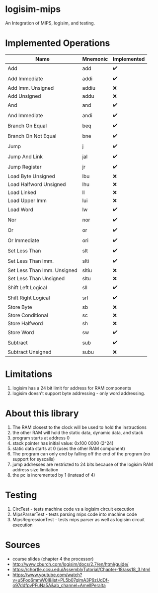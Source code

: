 # logisim-mips
An Integration of MIPS, logisim, and testing.

# Implemented Operations

| Name                        | Mnemonic | Implemented |
|-----------------------------|----------|-------------|
| Add                         | add      | ✔️           |
| Add Immediate               | addi     | ✔️           |
| Add Imm. Unsigned           | addiu    | ❌           |
| Add Unsigned                | addu     | ❌           |
| And                         | and      | ✔️           |
| And Immediate               | andi     | ✔️           |
| Branch On Equal             | beq      | ✔️           |
| Branch On Not Equal         | bne      | ✔️           |
| Jump                        | j        | ✔️           |
| Jump And Link               | jal      | ✔️           |
| Jump Register               | jr       | ✔️           |
| Load Byte Unsigned          | lbu      | ❌           |
| Load Halfword Unsigned      | lhu      | ❌           |
| Load Linked                 | ll       | ❌           |
| Load Upper Imm              | lui      | ❌           |
| Load Word                   | lw       | ✔️           |
| Nor                         | nor      | ✔️           |
| Or                          | or       | ✔️           |
| Or Immediate                | ori      | ✔️           |
| Set Less Than               | slt      | ✔️           |
| Set Less Than Imm.          | slti     | ✔️           |
| Set Less Than Imm. Unsigned | sltiu    | ❌           |
| Set Less Than Unsigned      | sltu     | ❌           |
| Shift Left Logical          | sll      | ✔️           |
| Shift Right Logical         | srl      | ✔️           |
| Store Byte                  | sb       | ❌           |
| Store Conditional           | sc       | ❌           |
| Store Halfword              | sh       | ❌           |
| Store Word                  | sw       | ✔️           |
| Subtract                    | sub      | ✔️           |
| Subtract Unsigned           | subu     | ❌           |


# Limitations
1. logisim has a 24 bit limit for address for RAM components
1. logisim doesn't support byte addressing - only word addressing.

# About this library
1. The RAM closest to the clock will be used to hold the instructions
1. the other RAM will hold the static data, dynamic data, and stack
1. program starts at address 0
1. stack pointer has initial value: 0x100 0000 (2^24)
1. static data starts at 0 (uses the other RAM component)
1. The program can only end by falling off the end of the program (no support for syscalls)
1. jump addresses are restricted to 24 bits because of the logisim RAM address size limitation
1. the pc is incremented by 1 (instead of 4)

# Testing
1. CircTest - tests machine code vs a logisim circuit execution
1. MipsParserTest - tests parsing mips code into machine code
1. MipsRegressionTest - tests mips parser as well as logisim circuit execution

# Sources
- course slides (chapter 4 the processor)
- http://www.cburch.com/logisim/docs/2.7/en/html/guide/
- https://chortle.ccsu.edu/AssemblyTutorial/Chapter-18/ass18_3.html
- https://www.youtube.com/watch?v=u5Foo6mmW0I&list=PL5b07qlmA3P6zUdDf-o97ddfpvPFuNa5A&ab_channel=AmellPeralta



